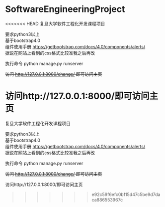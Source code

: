 # SoftwareEngineeringProject
<<<<<<< HEAD
复旦大学软件工程化开发课程项目  

要求python3以上  
基于bootstrap4.0  
组件使用手册 https://getbootstrap.com/docs/4.0/components/alerts/  
据说在网站上看到的css格式比较准我之后再改  

执行命令 python manage.py runserver

~~访问 http://127.0.0.1:8000/change/ 即可访问主页~~

访问http://127.0.0.1:8000/即可访问主页
=======
复旦大学软件工程化开发课程项目  

要求python3以上  
基于bootstrap4.0  
组件使用手册 https://getbootstrap.com/docs/4.0/components/alerts/  
据说在网站上看到的css格式比较准我之后再改  

执行命令 python manage.py runserver

~~访问 http://127.0.0.1:8000/change/ 即可访问主页~~

访问http://127.0.0.1:8000/即可访问主页
>>>>>>> e92c59f6efc0bf15d47c5be9d7daca886553967c
